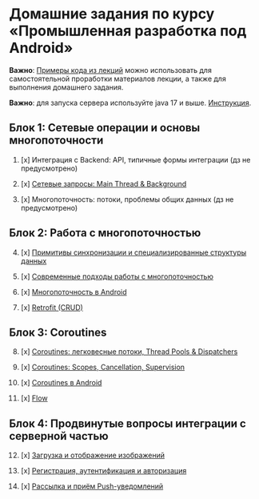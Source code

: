 # Домашние задания по курсу «Промышленная разработка под Android»

**Важно**: [Примеры кода из лекций](https://github.com/netology-code/andin-code) можно использовать для самостоятельной проработки материалов лекции, а также для выполнения домашнего задания.

**Важно**: для запуска сервера используйте java 17 и выше. [Инструкция](https://github.com/netology-code/andin-code/raw/master/use_java_17.mov).

## Блок 1: Сетевые операции и основы многопоточности

1. [x] Интеграция с Backend: API, типичные формы интеграции (дз не предусмотрено)

2. [x] [Сетевые запросы: Main Thread & Background](02_threads)

3. [x] Многопоточность: потоки, проблемы общих данных (дз не предусмотрено)

## Блок 2: Работа с многопоточностью

4. [x] [Примитивы синхронизации и специализированные структуры данных](04_sync)

5. [x] [Современные подходы работы с многопоточностью](05_current)

6. [x] [Многопоточность в Android](06_android)

7. [x] [Retrofit (CRUD)](07_crud)

## Блок 3: Coroutines

8. [x] [Coroutines: легковесные потоки, Thread Pools & Dispatchers](08_coroutines)

9. [x] [Coroutines: Scopes, Cancellation, Supervision](09_supervision)

10. [x] [Coroutines в Android](10_mainscope)

11. [x] [Flow](11_flow)

## Блок 4: Продвинутые вопросы интеграции с серверной частью

12. [x] [Загрузка и отображение изображений](12_images)

13. [x] [Регистрация, аутентификация и авторизация](13_auth)

14. [x] [Рассылка и приём Push-уведомлений](14_pushes)


